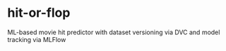 # hit-or-flop
ML-based movie hit predictor with dataset versioning via DVC and model tracking via MLFlow
